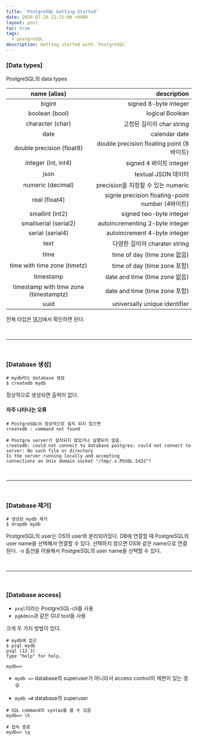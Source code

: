 ```yaml
---
title: 'PostgreSQL Getting Started'
date: 2020-07-26 22:21:00 +0900
layout: post
toc: true
tags:
  - postgreSQL
description: Getting started with `PostgreSQL`
---
```


### [Data types]

PostgreSQL의 data types

|              name (alias)              |                                      description |
| :------------------------------------: | -----------------------------------------------: |
|                 bigint                 |                            signed 8-byte integer |
|             boolean (bool)             |                                  logical Boolean |
|            character (char)            |                        고정된 길이의 char string |
|                  date                  |                                    calendar date |
|       double precision (float8)        |        double precision floating point (8바이트) |
|          integer (int, int4)           |                          signed 4 바이트 integer |
|                  json                  |                              textual JSON 데이터 |
|           numeric (decimal)            |               precision을 지정할 수 있는 numeric |
|             real (float4)              | signle precision floating-point number (4바이트) |
|            smallint (int2)             |                          signed two-byte integer |
|         smallserial (serial2)          |                  autoincrementing 2-byte integer |
|            serial (serial4)            |                     autoincrement 4-byte integer |
|                  text                  |                    다양한 길이의 charater string |
|                  time                  |                     time of day (time zone 없음) |
|      time with time zone (timetz)      |                     time of day (time zone 포함) |
|               timestamp                |                   date and time (time zone 없음) |
| timestamp with time zone (timestamptz) |                   date and time (time zone 포함) |
|                  uuid                  |                    universally unique identifier |

전체 타입은 [여기](https://www.postgresql.org/docs/12/datatype.html)에서 확인하면 된다.

<br>
<hr>
<br>

### [Database 생성]

```shell
# mydb라는 database 생성
$ createdb mydb
```

정상적으로 생성되면 출력이 없다.

#### 자주 나타나는 오류

```shell
# PostgreSQL이 정상적으로 설치 되지 않으면
createdb : command not found

# Postgre server가 설치되지 않았거나 실행되지 않음.
createdb: could not connect to database postgres: could not connect to server: No such file or directory
Is the server running locally and accepting
connections on Unix domain socket "/tmp/.s.PGSQL.5432"?
```

<br>
<hr>
<br>

### [Database 제거]

```shell
# 생성된 mydb 제거
$ dropdb mydb
```

PostgreSQL의 user는 OS의 user와 분리되어있다. DB에 연결할 때 PostgreSQL의 user name을 선택해서 연결할 수 있다. 선택하지 않으면 OS와 같은 name으로 연결된다. `-U` 옵션을 이용해서 PostgreSQL의 user name을 선택할 수 있다.

<br>
<hr>
<br>

### [Database access]

- `psql`이라는 PostgreSQL-cli를 사용
- `pgAdmin`과 같은 GUI tool을 사용

크게 두 가지 방법이 있다.

```shell
# mydb에 접근
$ psql mydb
psql (12.3)
Type "help" for help.

mydb=>
```

- `mydb =>` database의 superuser가 아니라서 access control의 제한이 있는 경우

- `mydb =#` database의 superuser

```shell
# SQL command의 syntax를 볼 수 있음
mydb=> \h

# 접속 종료
mydb=> \q
```
